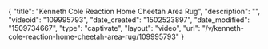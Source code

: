 {
    "title": "Kenneth Cole Reaction Home Cheetah Area Rug",
    "description": "",
    "videoid": "109995793",
    "date_created": "1502523897",
    "date_modified": "1509734667",
    "type": "captivate",
    "layout": "video",
    "url": "\/v\/kenneth-cole-reaction-home-cheetah-area-rug\/109995793"
}